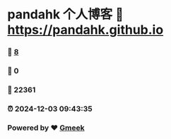 # pandahk 个人博客 :link: https://pandahk.github.io 
### :page_facing_up: [8](https://pandahk.github.io/tag.html) 
### :speech_balloon: 0 
### :hibiscus: 22361 
### :alarm_clock: 2024-12-03 09:43:35 
### Powered by :heart: [Gmeek](https://github.com/Meekdai/Gmeek)
